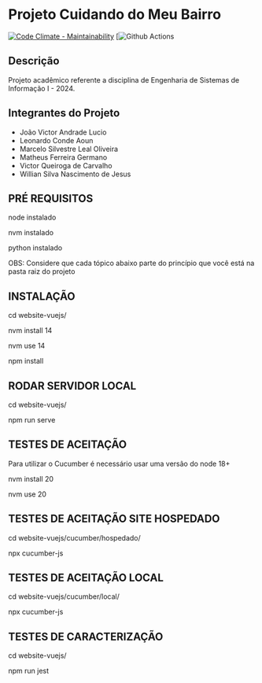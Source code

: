 # Projeto Cuidando do Meu Bairro

[![Code Climate - Maintainability](https://api.codeclimate.com/v1/badges/cf0f9b5b94b02433b155/maintainability)](https://codeclimate.com/github/Marcelo-Ol/CuidandoMeuBairroESI/maintainability)
[![Github Actions]()

## Descrição

Projeto acadêmico referente a disciplina de Engenharia de Sistemas de Informação I - 2024.

## Integrantes do Projeto
- João Victor Andrade Lucio
- Leonardo Conde Aoun
- Marcelo Silvestre Leal Oliveira
- Matheus Ferreira Germano
- Victor Queiroga de Carvalho
- Willian Silva Nascimento de Jesus

## PRÉ REQUISITOS
node instalado

nvm instalado

python instalado

OBS: Considere que cada tópico abaixo parte do princípio que você está na pasta raiz do projeto

## INSTALAÇÃO
cd website-vuejs/

nvm install 14

nvm use 14 

npm install

## RODAR SERVIDOR LOCAL
cd website-vuejs/

npm run serve

## TESTES DE ACEITAÇÃO
Para utilizar o Cucumber  é necessário usar uma versão do node 18+

nvm install 20

nvm use 20

## TESTES DE ACEITAÇÃO SITE HOSPEDADO
cd website-vuejs/cucumber/hospedado/ 

npx cucumber-js

## TESTES DE ACEITAÇÃO LOCAL
cd website-vuejs/cucumber/local/ 

npx cucumber-js

## TESTES DE CARACTERIZAÇÃO 
cd website-vuejs/

npm run jest
